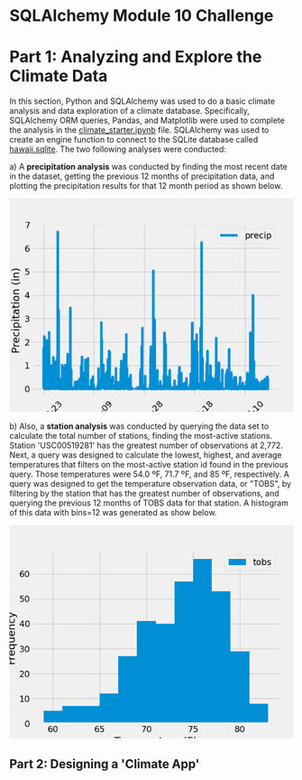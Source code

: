 # SQLAlchemy Module 10 Challenge

# Part 1: Analyzing and Explore the Climate Data

In this section, Python and SQLAlchemy was used to do a basic climate analysis and data exploration of a climate database. Specifically, SQLAlchemy ORM queries, Pandas, and Matplotlib were used to complete the analysis in the [climate_starter.ipynb](https://github.com/adampaganini/SQLAlchemy_challenge/blob/main/climate_starter.ipynb) file. SQLAlchemy was used to create an engine function to connect to the SQLite database called [hawaii.sqlite](https://github.com/adampaganini/SQLAlchemy_challenge/blob/main/Resources/hawaii.sqlite). The two following analyses were conducted:

a) A **precipitation analysis** was conducted by finding the most recent date in the dataset, getting the previous 12 months of precipitation data, and plotting the precipitation results for that 12 month period as shown below.

![alt text](https://raw.githubusercontent.com/adampaganini/SQLAlchemy_challenge/main/images/precipitation.png)

b) Also, a **station analysis** was conducted by querying the data set to calculate the total number of stations, finding the most-active stations. Station 'USC00519281' has the greatest number of observations at 2,772. Next, a query was designed to calculate the lowest, highest, and average temperatures that filters on the most-active station id found in the previous query. Those temperatures were 54.0 ºF, 71.7 ºF, and 85 ºF, respectively. A query was designed to get the temperature observation data, or "TOBS", by filtering by the station that has the greatest number of observations, and querying the previous 12 months of TOBS data for that station. A histogram of this data with bins=12 was generated as show below.

![alt text](https://raw.githubusercontent.com/adampaganini/SQLAlchemy_challenge/main/images/hist.png)

## Part 2: Designing a 'Climate App'

